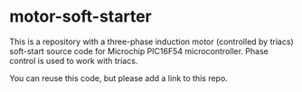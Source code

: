 # motor-soft-starter

This is a repository with a three-phase induction motor (controlled by triacs) soft-start source code for Microchip PIC16F54 microcontroller. Phase control is used to work with triacs.

You can reuse this code, but please add a link to this repo.
